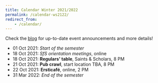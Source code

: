 ```yaml
---
title: Calendar Winter 2021/2022
permalink: /calendar-ws2122/
redirect_from:
    - /calendar/
---
```


Check the [blog](/) for up-to-date event announcements and more details!

- 01 Oct 2021: *Start of the semester*
- 18 Oct 2021: *SfS orientation meetings*, online
- 18 Oct 2021: **Regulars' table**, Saints & Scholars, 8 PM
- 21 Oct 2021: **Pub crawl**, start location TBA, 8 PM
- 22 Oct 2021: **Ersticafé**, online, 2 PM
- 31 Mar 2022: *End of the semester*
